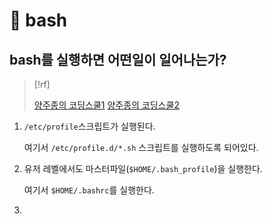 # 󰏢 bash


## bash를 실행하면 어떤일이 일어나는가?

> [!rf]
>
> [양주종의 코딩스쿨1](https://www.youtube.com/watch?v=_DWiDKFEfjo)
> [양주종의 코딩스쿨2](https://www.youtube.com/watch?v=xJLJ9q_Z2eU)


1. `/etc/profile`스크립트가 실행된다.

   여기서 `/etc/profile.d/*.sh` 스크립트를 실행하도록 되어있다.

2. 유저 레벨에서도 마스터파일(`$HOME/.bash_profile`)을 실행한다.

   여기서 `$HOME/.bashrc`를 실행한다.


3.
